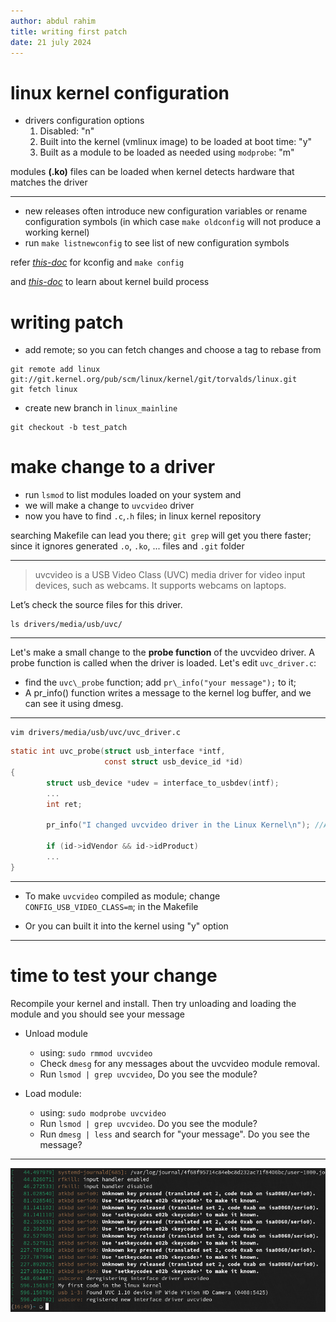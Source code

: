 ```yaml
---
author: abdul rahim
title: writing first patch
date: 21 july 2024
---
```


# linux kernel configuration

- drivers configuration options
    1. Disabled: "n"
    2. Built into the kernel (vmlinux image) to be loaded at boot time: "y"
    3. Built as a module to be loaded as needed using `modprobe`: "m"

modules **(.ko)** files can be loaded when kernel detects hardware that matches
the driver

---

- new releases often introduce new configuration variables or rename
  configuration symbols (in which case `make oldconfig` will not produce a working
kernel)
- run `make listnewconfig` to see list of new configuration symbols

refer [_this-doc_](https://www.kernel.org/doc/html/latest/kbuild/kconfig.html)
for kconfig and `make config`

and [_this-doc_](https://www.kernel.org/doc/html/latest/kbuild/index.html) to
learn about kernel build process

# writing patch

- add remote; so you can fetch changes and choose a tag to rebase from

```
git remote add linux git://git.kernel.org/pub/scm/linux/kernel/git/torvalds/linux.git
git fetch linux
```

- create new branch in `linux_mainline`

```
git checkout -b test_patch
```

# make change to a driver

- run `lsmod` to list modules loaded on your system and 
- we will make a change to `uvcvideo` driver
- now you have to find `.c`,`.h` files; in linux kernel repository

searching Makefile can lead you there; `git grep` will get you there faster;
since it ignores generated `.o`, `.ko`, ... files and `.git` folder

---

> uvcvideo is a USB Video Class (UVC) media driver for video input devices,
> such as webcams. It supports webcams on laptops. 

Let’s check the source files for this driver.

```
ls drivers/media/usb/uvc/
```
---

Let's make a small change to the **probe function** of the uvcvideo
driver. A probe function is called when the driver is loaded. Let's edit
`uvc_driver.c`:

- find the `uvc\_probe` function; add `pr\_info("your message");` to it;
- A pr\_info() function writes a message to the kernel log buffer, and
  we can see it using dmesg.

---

```
vim drivers/media/usb/uvc/uvc_driver.c
```
```c
static int uvc_probe(struct usb_interface *intf,
                     const struct usb_device_id *id)
{
        struct usb_device *udev = interface_to_usbdev(intf);
        ...
        int ret;

        pr_info("I changed uvcvideo driver in the Linux Kernel\n"); //Add this

        if (id->idVendor && id->idProduct)
        ...
}
```

---

- To make `uvcvideo` compiled as module; change
  `CONFIG_USB_VIDEO_CLASS=m`; in the Makefile

- Or you can built it into the kernel using "y" option

---

# time to test your change

Recompile your kernel and install. Then try unloading and loading the module and you should see your message

- Unload module
    - using: `sudo rmmod uvcvideo`
    - Check `dmesg` for any messages about the uvcvideo module removal.
    - Run `lsmod | grep uvcvideo`, Do you see the module?

- Load module:
    - using: `sudo modprobe uvcvideo`
    - Run `lsmod | grep uvcvideo`. Do you see the module?
    - Run `dmesg | less` and search for "your message". Do you see the message?

---

![screenshot of dmesg; 3rd last line](imgs/dmesg.png)
